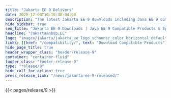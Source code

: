 ```yaml
---
title: "Jakarta EE 9 Delivers"
date: 2020-12-08T16:10:38-04:00
description: "The latest Jakarta EE 9 downloads including Java EE 9 compatible products & open source specifications to modernize your enterprise applications."
hide_sidebar: true
seo_title: "Jakarta EE 9 Downloads | Java EE 9 Compatible Products & Specifications"
headline: "Jakarta&nbsp;EE"
logo: "images/jakarta/jakarta_ee_logo_schooner_color_horizontal_default.png"
links: [[href: "/compatibility/", text: "Download Compatible Products"], [href: "/specifications/", text: "Specifications"]]
hide_page_title: true
header_wrapper_class: "header-release-9"
container: "container-fluid"
footer_class: "footer-release-9"
type: "release/9"
hide_call_for_action: true
press_release_link: "/news/jakarta-ee-9-released/"
---
```


{{< pages/release/9 >}}
